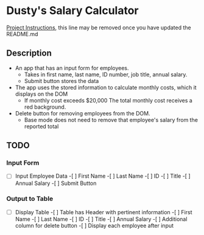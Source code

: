 # Dusty's Salary Calculator

[Project Instructions](./INSTRUCTIONS.md), this line may be removed once you have updated the README.md

## Description

- An app that has an input form for employees.
  - Takes in first name, last name, ID number, job title, annual salary.
  - Submit button stores the data
- The app uses the stored information to calculate monthly costs, which it displays on the DOM
  - If monthly cost exceeds $20,000 The total monthly cost receives a red background.
- Delete button for removing employees from the DOM.
  - Base mode does not need to remove that employee's salary from the reported total

## TODO

### Input Form

-[ ] Input Employee Data -[ ] First Name -[ ] Last Name -[ ] ID -[ ] Title -[ ] Annual Salary -[ ] Submit Button

### Output to Table

-[ ] Display Table -[ ] Table has Header with pertinent information -[ ] First Name -[ ] Last Name -[ ] ID -[ ] Title -[ ] Annual Salary -[ ] Additional column for delete button -[ ] Display each employee after input
